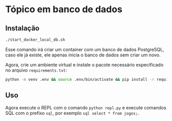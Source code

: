 # Tópico em banco de dados

## Instalação

```bash
./start_docker_local_db.sh
```

Esse comando irá criar um container com um banco de dados PostgreSQL, caso
ele já existe, ele apenas inicia o banco de dados sem criar um novo.

Agora, crie um ambiente virtual e instale o pacote necessário especificado
no arquivo `requirements.txt`:

```bash
python -m venv .env && source .env/bin/activate && pip install -r requirements.txt
```

## Uso

Agora execute o REPL com o comando `python repl.py` e execute comandos SQL
com o prefixo `sql`, por exemplo `sql select * from jogos;`.
